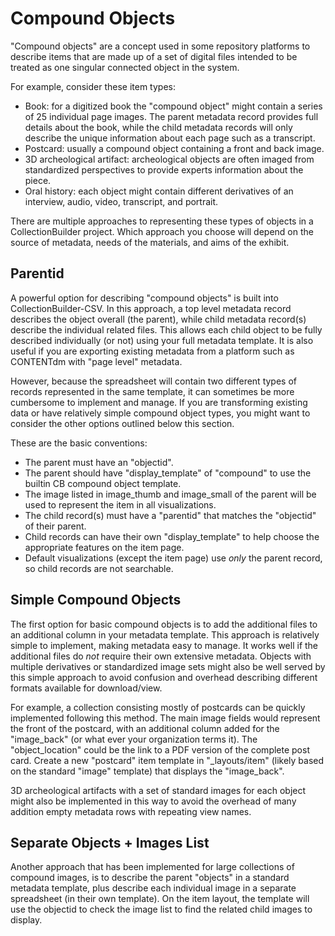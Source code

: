 # Compound Objects

"Compound objects" are a concept used in some repository platforms to describe items that are made up of a set of digital files intended to be treated as one singular connected object in the system. 

For example, consider these item types:

- Book: for a digitized book the "compound object" might contain a series of 25 individual page images. The parent metadata record provides full details about the book, while the child metadata records will only describe the unique information about each page such as a transcript.
- Postcard: usually a compound object containing a front and back image. 
- 3D archeological artifact: archeological objects are often imaged from standardized perspectives to provide experts information about the piece.
- Oral history: each object might contain different derivatives of an interview, audio, video, transcript, and portrait.

There are multiple approaches to representing these types of objects in a CollectionBuilder project.
Which approach you choose will depend on the source of metadata, needs of the materials, and aims of the exhibit.

## Parentid

A powerful option for describing "compound objects" is built into CollectionBuilder-CSV.
In this approach, a top level metadata record describes the object overall (the parent), while child metadata record(s) describe the individual related files.
This allows each child object to be fully described individually (or not) using your full metadata template.
It is also useful if you are exporting existing metadata from a platform such as CONTENTdm with "page level" metadata.

However, because the spreadsheet will contain two different types of records represented in the same template, it can sometimes be more cumbersome to implement and manage.
If you are transforming existing data or have relatively simple compound object types, you might want to consider the other options outlined below this section.

These are the basic conventions:

- The parent must have an "objectid".
- The parent should have "display_template" of "compound" to use the builtin CB compound object template.
- The image listed in image_thumb and image_small of the parent will be used to represent the item in all visualizations.
- The child record(s) must have a "parentid" that matches the "objectid" of their parent.
- Child records can have their own "display_template" to help choose the appropriate features on the item page.
- Default visualizations (except the item page) use *only* the parent record, so child records are not searchable.

## Simple Compound Objects

The first option for basic compound objects is to add the additional files to an additional column in your metadata template. 
This approach is relatively simple to implement, making metadata easy to manage.
It works well if the additional files do *not* require their own extensive metadata. 
Objects with multiple derivatives or standardized image sets might also be well served by this simple approach to avoid confusion and overhead describing different formats available for download/view.

For example, a collection consisting mostly of postcards can be quickly implemented following this method. 
The main image fields would represent the front of the postcard, with an additional column added for the "image_back" (or what ever your organization terms it). 
The "object_location" could be the link to a PDF version of the complete post card.
Create a new "postcard" item template in "_layouts/item" (likely based on the standard "image" template) that displays the "image_back".

3D archeological artifacts with a set of standard images for each object might also be implemented in this way to avoid the overhead of many addition empty metadata rows with repeating view names.

## Separate Objects + Images List

Another approach that has been implemented for large collections of compound images, is to describe the parent "objects" in a standard metadata template, plus describe each individual image in a separate spreadsheet (in their own template). 
On the item layout, the template will use the objectid to check the image list to find the related child images to display. 
